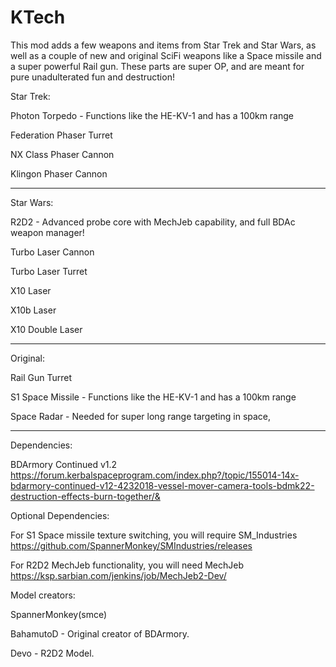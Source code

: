 # KTech
This mod adds a few weapons and items from Star Trek and Star Wars, as well as a couple of new and original SciFi weapons like a Space missile and a super powerful Rail gun. These parts are super OP, and are meant for pure unadulterated fun and destruction!

Star Trek:

Photon Torpedo - Functions like the HE-KV-1 and has a 100km range

Federation Phaser Turret

NX Class Phaser Cannon

Klingon Phaser Cannon

---------------------------------------------------------------------------------------------------------------------------------------
Star Wars:

R2D2 - Advanced probe core with MechJeb capability, and full BDAc weapon manager!

Turbo Laser Cannon

Turbo Laser Turret

X10 Laser

X10b Laser

X10 Double Laser

----------------------------------------------------------------------------------------------------------------------------------------

Original:

Rail Gun Turret

S1 Space Missile - Functions like the HE-KV-1 and has a 100km range

Space Radar - Needed for super long range targeting in space, 

----------------------------------------------------------------------------------------------------------------------------------------

Dependencies: 

BDArmory Continued v1.2 https://forum.kerbalspaceprogram.com/index.php?/topic/155014-14x-bdarmory-continued-v12-4232018-vessel-mover-camera-tools-bdmk22-destruction-effects-burn-together/&

Optional Dependencies:

For S1 Space missile texture switching, you will require SM_Industries https://github.com/SpannerMonkey/SMIndustries/releases

For R2D2 MechJeb functionality, you will need MechJeb https://ksp.sarbian.com/jenkins/job/MechJeb2-Dev/


Model creators: 

SpannerMonkey(smce)

BahamutoD - Original creator of BDArmory.

Devo - R2D2 Model.
